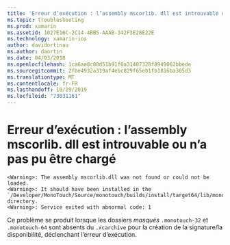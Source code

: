 ```yaml
---
title: 'Erreur d’exécution : l’assembly mscorlib. dll est introuvable ou n’a pas pu être chargé'
ms.topic: troubleshooting
ms.prod: xamarin
ms.assetid: 1027E16C-2C14-4BB5-AAAB-342F3E28E22E
ms.technology: xamarin-ios
author: davidortinau
ms.author: daortin
ms.date: 04/03/2018
ms.openlocfilehash: 1ca6aa8c08d51b91f6a31407328f8949062bbede
ms.sourcegitcommit: 2fbe4932a319af4ebc829f65eb1fb1816ba305d3
ms.translationtype: MT
ms.contentlocale: fr-FR
ms.lasthandoff: 10/29/2019
ms.locfileid: "73031161"
---
```

# <a name="runtime-error-the-assembly-mscorlibdll-was-not-found-or-could-not-be-loaded"></a>Erreur d’exécution : l’assembly mscorlib. dll est introuvable ou n’a pas pu être chargé

```
<Warning>: The assembly mscorlib.dll was not found or could not be loaded.
<Warning>: It should have been installed in the `/Developer/MonoTouch/Source/monotouch/builds/install/target64/lib/mono/2.0/mscorlib.dll' directory.
<Warning>: Service exited with abnormal code: 1
```

Ce problème se produit lorsque les dossiers *masqués* `.monotouch-32` et `.monotouch-64` sont absents du `.xcarchive` pour la création de la signature/la disponibilité, déclenchant l’erreur d’exécution.
